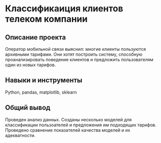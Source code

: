 # Классификаиция клиентов телеком компании
## Описание проекта
Оператор мобильной связи выяснил: многие клиенты пользуются архивными тарифами. Они хотят построить систему, способную проанализировать поведение клиентов и предложить пользователям один из новых тарифов.

## Навыки и инструменты
Python, pandas, matplotlib, sklearn

## Общий вывод
Проведен анализ данных. Созданы несколько моделей для классификации пользоателей и предложения им подходящих тарифов. Проведено сравнение показателей качества моделей и их адекватности.
